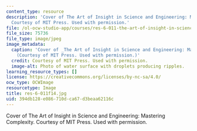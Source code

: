 ```yaml
---
content_type: resource
description: 'Cover of The Art of Insight in Science and Engineering: Mastering Complexity.
  Courtesy of MIT Press. Used with permission.'
file: /ol-ocw-studio-app/courses/res-6-011-the-art-of-insight-in-science-and-engineering-mastering-complexity-fall-2014/394db128e086710dca67d3beaa62116c_res-6-011f14.jpg
file_size: 75736
file_type: image/jpeg
image_metadata:
  caption: 'Cover of _The Art of Insight in Science and Engineering: Mastering Complexity_.
    (Courtesy of MIT Press. Used with permission.)'
  credit: Courtesy of MIT Press. Used with permission.
  image-alt: Photo of water surface with droplets producing ripples.
learning_resource_types: []
license: https://creativecommons.org/licenses/by-nc-sa/4.0/
ocw_type: OCWImage
resourcetype: Image
title: res-6-011f14.jpg
uid: 394db128-e086-710d-ca67-d3beaa62116c
---
```

Cover of The Art of Insight in Science and Engineering: Mastering Complexity. Courtesy of MIT Press. Used with permission.